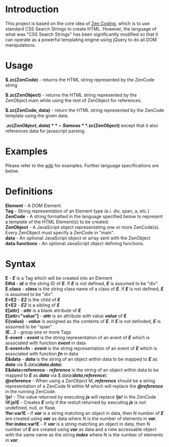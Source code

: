 Introduction
============

This project is based on the core idea of [Zen Coding](http://code.google.com/p/zen-coding/), which is to use standard CSS Search Strings to create HTML.  However, the language of what was "CSS Search Strings" has been significantly modified so that it can operate as a powerful templating engine using jQuery to do all DOM manipulations.

Usage
=====

**$.zc(ZenCode)** - returns the HTML string represented by the ZenCode string

**$.zc(ZenObject)** - returns the HTML string represented by the ZenObject.main while using the rest of ZenObject for references.

**$.zc(ZenCode, data)** - return the HTML string represented by the ZenCode template using the given data.

**$.zc(ZenObject, data)** - Same as **$.zc(ZenObject)** except that it also references data for javascript parsing.

Examples
========

Please refer to the [wiki](http://wiki.github.com/zodoz/jquery-ZenCoding/) for examples.  Further language specifications are below.

Definitions
===========

**Element** - A DOM Element.<br>
**Tag** - String representation of an Element type (e.i. div, span, a, etc.)<br>
**ZenCode** - A string formatted in the language specified below to represent a template of the HTML Element(s) to be created.<br>
**ZenObject** - A JavaScript object representating one or more ZenCode(s).  Every ZenObject must specify a ZenCode in "main".<br>
**data** - An optional JavaScript object or array sent with the ZenObject<br>
**data.functions** - An optional JavaScript object defining functions.<br>

Syntax
======

**E** - ***E*** is a Tag which will be created into an Element<br>
**E#id** - ***id*** is the string ID of ***E***.  If ***E*** is not defined, ***E*** is assumed to be "div".<br>
**E.class** - ***class*** is the string class name of a class of ***E***.  If ***E*** is not defined, ***E*** is assumed to be "div".<br>
**E>E2** - ***E2*** is the child of ***E***<br>
**E+E2** - ***E2*** is a sibling of ***E***<br>
**E[attr]** - ***attr*** is a blank attribute of ***E***<br>
**E[attr="value"]** - ***attr*** is an attribute with value ***value*** of ***E***<br>
**E{value}** - ***value*** is assigned as the contents of ***E***.  If ***E*** is not definded, ***E*** is assumed to be "span".<br>
**(E...)** - group one or more Tags<br>
**E-event** - ***event*** is the string representation of an event of ***E*** which is associated with function ***event*** in data<br>
**E-event=fn** - ***event*** is the string representation of an event of ***E*** which is associated with function ***fn*** in data<br>
**E&data** - ***data*** is the string of an object within data to be mapped to ***E*** as ***data*** via $.data(***data***,***data***)<br>
**E&data=reference** - ***reference*** is the string of an object within data to be mapped to ***E*** as ***data*** via $.data(***data***,***reference***)<br>
**@reference** - When using a ZenObject M, ***reference*** should be a string representation of a ZenCode N within M which will replace the ***@reference*** in the running ZenCode.<br>
**!js!** - The value returned by executing ***js*** will replace ***!js!*** in the ZenCode<br>
**!if:js!E** - Creates ***E*** only if the restult returned by executing ***js*** is not undefined, null, or flase.<br>
**!for:var!E** - If ***var*** is a string matching an object in data, then N number of ***E*** are created using ***var*** as data where N is the number of elements in ***var***.<br>
**!for:index:var!E** - If ***var*** is a string matching an object in data, then N number of ***E*** are created using ***var*** as data and a new accessable object with the same name as the string ***index*** where N is the number of elements in ***var***.<br>
